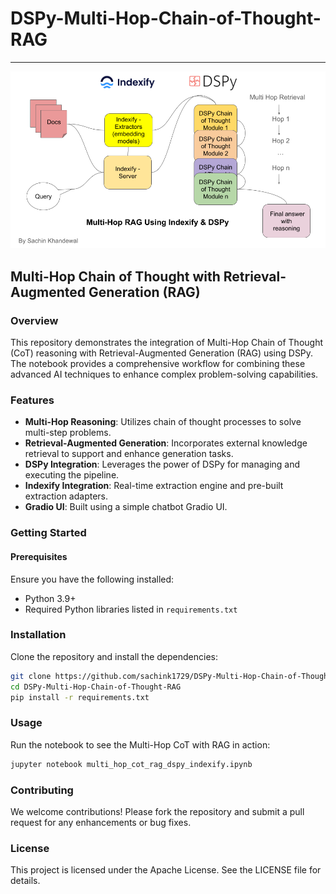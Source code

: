 # DSPy-Multi-Hop-Chain-of-Thought-RAG
--------------------------------------------------------------------

![cover](https://github.com/sachink1729/DSPy-Multi-Hop-Chain-of-Thought-RAG/blob/main/cover.png)

## Multi-Hop Chain of Thought with Retrieval-Augmented Generation (RAG)

### Overview

This repository demonstrates the integration of Multi-Hop Chain of Thought (CoT) reasoning with Retrieval-Augmented Generation (RAG) using DSPy. The notebook provides a comprehensive workflow for combining these advanced AI techniques to enhance complex problem-solving capabilities.

### Features

- **Multi-Hop Reasoning**: Utilizes chain of thought processes to solve multi-step problems.
- **Retrieval-Augmented Generation**: Incorporates external knowledge retrieval to support and enhance generation tasks.
- **DSPy Integration**: Leverages the power of DSPy for managing and executing the pipeline.
- **Indexify Integration**: Real-time extraction engine and pre-built extraction adapters.
- **Gradio UI**: Built using a simple chatbot Gradio UI.

### Getting Started

#### Prerequisites

Ensure you have the following installed:

- Python 3.9+
- Required Python libraries listed in `requirements.txt`

### Installation

Clone the repository and install the dependencies:

```bash
git clone https://github.com/sachink1729/DSPy-Multi-Hop-Chain-of-Thought-RAG.git
cd DSPy-Multi-Hop-Chain-of-Thought-RAG
pip install -r requirements.txt
```

### Usage

Run the notebook to see the Multi-Hop CoT with RAG in action:
```bash
jupyter notebook multi_hop_cot_rag_dspy_indexify.ipynb
```

### Contributing

We welcome contributions! Please fork the repository and submit a pull request for any enhancements or bug fixes.

### License

This project is licensed under the Apache License. See the LICENSE file for details.
